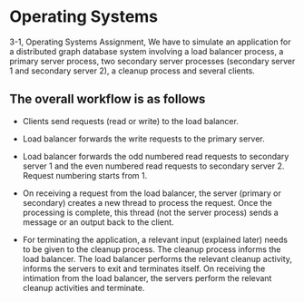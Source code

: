 # Operating Systems
3-1, Operating Systems Assignment, We have to simulate an application for a distributed graph database system involving a load
balancer process, a primary server process, two secondary server processes (secondary server 1 and secondary
server 2), a cleanup process and several clients.

## The overall workflow is as follows

- Clients send requests (read or write) to the load balancer.

- Load balancer forwards the write requests to the primary server.

- Load balancer forwards the odd numbered read requests to secondary server 1 and the even
numbered read requests to secondary server 2. Request numbering starts from 1.

- On receiving a request from the load balancer, the server (primary or secondary) creates a new thread
to process the request. Once the processing is complete, this thread (not the server process) sends a
message or an output back to the client.

- For terminating the application, a relevant input (explained later) needs to be given to the cleanup
process. The cleanup process informs the load balancer. The load balancer performs the relevant
cleanup activity, informs the servers to exit and terminates itself. On receiving the intimation from the
load balancer, the servers perform the relevant cleanup activities and terminate.

<div align="center>
<img width="675" alt="OS_Graph_DB" src="https://github.com/pavas23/CS-F372/assets/97559428/09b0adeb-6e1a-4dc4-a8f8-da82d66fac5b">
</div>
  

